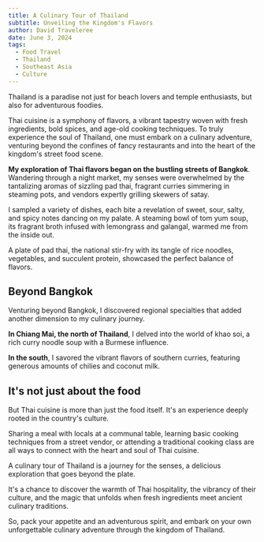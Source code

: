 ```yaml
---
title: A Culinary Tour of Thailand
subtitle: Unveiling the Kingdom's Flavors
author: David Traveleree
date: June 3, 2024
tags:
  - Food Travel
  - Thailand
  - Southeast Asia
  - Culture
---
```


Thailand is a paradise not just for beach lovers and temple enthusiasts, but also for adventurous foodies.

Thai cuisine is a symphony of flavors, a vibrant tapestry woven with fresh ingredients, bold spices, and age-old cooking techniques. To truly experience the soul of Thailand, one must embark on a culinary adventure, venturing beyond the confines of fancy restaurants and into the heart of the kingdom's street food scene.

**My exploration of Thai flavors began on the bustling streets of Bangkok**. Wandering through a night market, my senses were overwhelmed by the tantalizing aromas of sizzling pad thai, fragrant curries simmering in steaming pots, and vendors expertly grilling skewers of satay.

I sampled a variety of dishes, each bite a revelation of sweet, sour, salty, and spicy notes dancing on my palate. A steaming bowl of tom yum soup, its fragrant broth infused with lemongrass and galangal, warmed me from the inside out.

A plate of pad thai, the national stir-fry with its tangle of rice noodles, vegetables, and succulent protein, showcased the perfect balance of flavors.

## Beyond Bangkok

Venturing beyond Bangkok, I discovered regional specialties that added another dimension to my culinary journey.

**In Chiang Mai, the north of Thailand**, I delved into the world of khao soi, a rich curry noodle soup with a Burmese influence.

**In the south**, I savored the vibrant flavors of southern curries, featuring generous amounts of chilies and coconut milk.

## It's not just about the food

But Thai cuisine is more than just the food itself. It's an experience deeply rooted in the country's culture.

Sharing a meal with locals at a communal table, learning basic cooking techniques from a street vendor, or attending a traditional cooking class are all ways to connect with the heart and soul of Thai cuisine.

A culinary tour of Thailand is a journey for the senses, a delicious exploration that goes beyond the plate.

It's a chance to discover the warmth of Thai hospitality, the vibrancy of their culture, and the magic that unfolds when fresh ingredients meet ancient culinary traditions.

So, pack your appetite and an adventurous spirit, and embark on your own unforgettable culinary adventure through the kingdom of Thailand.

